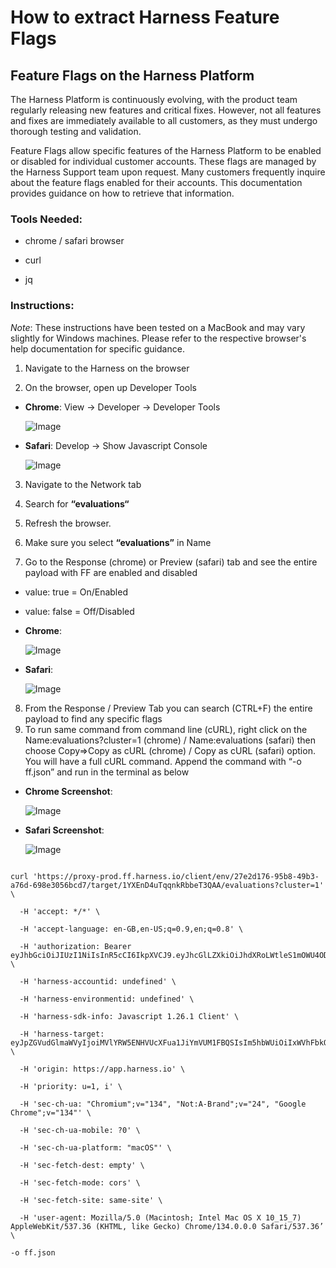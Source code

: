 # How to extract Harness Feature Flags 

## Feature Flags on the Harness Platform

The Harness Platform is continuously evolving, with the product team regularly releasing new features and critical fixes. However, not all features and fixes are immediately available to all customers, as they must undergo thorough testing and validation.

Feature Flags allow specific features of the Harness Platform to be enabled or disabled for individual customer accounts. These flags are managed by the Harness Support team upon request. Many customers frequently inquire about the feature flags enabled for their accounts. This documentation provides guidance on how to retrieve that information.

### Tools Needed: 

* chrome / safari browser

* curl 

* jq

### Instructions:

*Note*: These instructions have been tested on a MacBook and may vary slightly for Windows machines. Please refer to the respective browser's help documentation for specific guidance.

1. Navigate to the Harness on the browser

2. On the browser, open up Developer Tools 

  - **Chrome**: View → Developer → Developer Tools

    ![Image](../static/ff-chrome-developer-tools.png)

  - **Safari**: Develop → Show Javascript Console

      ![Image](../static/ff-safari-dev-tools.png)

3. Navigate to the Network tab

4. Search for **“evaluations“**

5. Refresh the browser. 

6. Make sure you select  **“evaluations”** in Name

7. Go to the Response (chrome) or Preview (safari) tab and see the entire payload with FF are enabled and disabled

  - value: true = On/Enabled

  - value: false = Off/Disabled

  - **Chrome**: 

    ![Image](../static/ff-chrome-network.png)

  - **Safari**: 

    ![Image](../static/ff-safari-network-console.png)

8. From the Response / Preview Tab you can search (CTRL+F) the entire payload to find any specific flags
9. To run same command from command line (cURL), right click on the Name:evaluations?cluster=1  (chrome) / Name:evaluations (safari) then choose Copy=>Copy as cURL (chrome) / Copy as cURL (safari) option. You will have a full cURL command. Append the command with “-o ff.json” and run in the terminal as below

  - **Chrome Screenshot**:

    ![Image](../static/get-ff-curl.png)

 -  **Safari Screenshot**:

    ![Image](../static/ff-safari-copy-curl.png)
 
```

curl 'https://proxy-prod.ff.harness.io/client/env/27e2d176-95b8-49b3-a76d-698e3056bcd7/target/1YXEnD4uTqqnkRbbeT3QAA/evaluations?cluster=1' \

  -H 'accept: */*' \

  -H 'accept-language: en-GB,en-US;q=0.9,en;q=0.8' \

  -H 'authorization: Bearer eyJhbGciOiJIUzI1NiIsInR5cCI6IkpXVCJ9.eyJhcGlLZXkiOiJhdXRoLWtleS1mOWU4ODliZjMzNzNiNTEyN2*************************************************************************************************************************************************************************************************************************************************************************************b1TGiH4EnuuWDq_l9O0isda4' \

  -H 'harness-accountid: undefined' \

  -H 'harness-environmentid: undefined' \

  -H 'harness-sdk-info: Javascript 1.26.1 Client' \

  -H 'harness-target: eyJpZGVudGlmaWVyIjoiMVlYRW5ENHVUcXFua1JiYmVUM1FBQSIsIm5hbWUiOiIxWVhFbkQ0dVRxcW5rUmJiZVQzUUFBIn0=' \

  -H 'origin: https://app.harness.io' \

  -H 'priority: u=1, i' \

  -H 'sec-ch-ua: "Chromium";v="134", "Not:A-Brand";v="24", "Google Chrome";v="134"' \

  -H 'sec-ch-ua-mobile: ?0' \

  -H 'sec-ch-ua-platform: "macOS"' \

  -H 'sec-fetch-dest: empty' \

  -H 'sec-fetch-mode: cors' \

  -H 'sec-fetch-site: same-site' \

  -H 'user-agent: Mozilla/5.0 (Macintosh; Intel Mac OS X 10_15_7) AppleWebKit/537.36 (KHTML, like Gecko) Chrome/134.0.0.0 Safari/537.36’ \

-o ff.json
```

